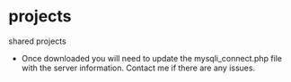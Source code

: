 # projects
shared projects
- Once downloaded you will need to update the mysqli_connect.php file with the server information.
Contact me if there are any issues.
